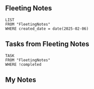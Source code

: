 
## Fleeting Notes
```dataview
LIST
FROM "FleetingNotes"
WHERE created_date = date(2025-02-06) 
```

## Tasks from Fleeting Notes
```dataview
TASK
FROM "FleetingNotes"
WHERE !completed
```

## My Notes
